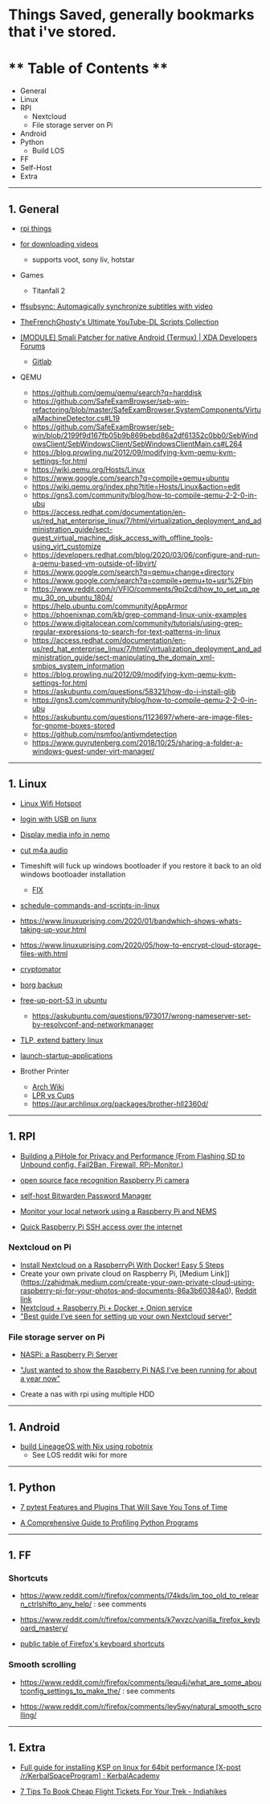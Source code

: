 # Things Saved, generally bookmarks that i've stored.


# ** Table of Contents **
- General
- Linux
- RPI
	- Nextcloud
	- File storage server on Pi
- Android
- Python
    - Build LOS
- FF
- Self-Host
- Extra




---


## 1. General

- [rpi things](https://www.youtube.com/watch?v=t3pwiFKGHMg)

- [for downloading videos](https://alltubedownload.net/)
    - supports voot, sony liv, hotstar

- Games
	- Titanfall 2

- [ffsubsync: Automagically synchronize subtitles with video](https://github.com/smacke/ffsubsync)

- [TheFrenchGhosty's Ultimate YouTube-DL Scripts Collection](https://github.com/TheFrenchGhosty/TheFrenchGhostys-Ultimate-YouTube-DL-Scripts-Collection)

- [[MODULE] Smali Patcher for native Android (Termux) | XDA Developers Forums](https://forum.xda-developers.com/t/module-smali-patcher-for-native-android-termux.4183061/)
	- [Gitlab](https://gitlab.com/JFronny/smalipatcher/)


- QEMU
	- https://github.com/qemu/qemu/search?q=harddisk
	- https://github.com/SafeExamBrowser/seb-win-refactoring/blob/master/SafeExamBrowser.SystemComponents/VirtualMachineDetector.cs#L19
	- https://github.com/SafeExamBrowser/seb-win/blob/2199f9d167fb05b9b869bebd86a2df61352c0bb0/SebWindowsClient/SebWindowsClient/SebWindowsClientMain.cs#L264
	- https://blog.prowling.nu/2012/09/modifying-kvm-qemu-kvm-settings-for.html
	- https://wiki.qemu.org/Hosts/Linux
	- https://www.google.com/search?q=compile+qemu+ubuntu
	- https://wiki.qemu.org/index.php?title=Hosts/Linux&action=edit
	- https://gns3.com/community/blog/how-to-compile-qemu-2-2-0-in-ubu
	- https://access.redhat.com/documentation/en-us/red_hat_enterprise_linux/7/html/virtualization_deployment_and_administration_guide/sect-guest_virtual_machine_disk_access_with_offline_tools-using_virt_customize
	- https://developers.redhat.com/blog/2020/03/06/configure-and-run-a-qemu-based-vm-outside-of-libvirt/
	- https://www.google.com/search?q=qemu+change+directory
	- https://www.google.com/search?q=compile+qemu+to+usr%2Fbin
	- https://www.reddit.com/r/VFIO/comments/9pi2cd/how_to_set_up_qemu_30_on_ubuntu_1804/
	- https://help.ubuntu.com/community/AppArmor
	- https://phoenixnap.com/kb/grep-command-linux-unix-examples
	- https://www.digitalocean.com/community/tutorials/using-grep-regular-expressions-to-search-for-text-patterns-in-linux
	- https://access.redhat.com/documentation/en-us/red_hat_enterprise_linux/7/html/virtualization_deployment_and_administration_guide/sect-manipulating_the_domain_xml-smbios_system_information
	- https://blog.prowling.nu/2012/09/modifying-kvm-qemu-kvm-settings-for.html
	- https://askubuntu.com/questions/58321/how-do-i-install-glib
	- https://gns3.com/community/blog/how-to-compile-qemu-2-2-0-in-ubu
	- https://askubuntu.com/questions/1123697/where-are-image-files-for-gnome-boxes-stored
	- https://github.com/nsmfoo/antivmdetection
	- https://www.guyrutenberg.com/2018/10/25/sharing-a-folder-a-windows-guest-under-virt-manager/

---



## 1. Linux


- [Linux Wifi Hotspot](https://github.com/lakinduakash/linux-wifi-hotspot)
- [login with USB on liunx](https://www.linuxuprising.com/2021/02/how-to-login-with-usb-flash-drive.html)


- [Display media info in nemo](https://www.linuxuprising.com/2018/08/display-extensive-media-information-in.html)

- [cut m4a audio](https://superuser.com/questions/140899/ffmpeg-splitting-mp4-with-same-quality)


- Timeshift will fuck up windows bootloader if you restore it back to an old windows bootloader installation
    - [FIX](https://thegeekpage.com/bootrec-fixboot-access-is-denied/)


- [schedule-commands-and-scripts-in-linux](https://www.linuxuprising.com/2020/10/schedule-commands-and-scripts-in-linux.html)
- https://www.linuxuprising.com/2020/01/bandwhich-shows-whats-taking-up-your.html
- https://www.linuxuprising.com/2020/05/how-to-encrypt-cloud-storage-files-with.html
- [cryptomator](https://www.linuxuprising.com/2020/04/cryptomator-150-released-with.html)
- [borg backup](https://medium.com/swlh/backing-up-with-borg-c6f13d74dd6)


- [free-up-port-53 in ubuntu](https://www.linuxuprising.com/2020/07/ubuntu-how-to-free-up-port-53-used-by.html)
    - https://askubuntu.com/questions/973017/wrong-nameserver-set-by-resolvconf-and-networkmanager


- [TLP, extend battery linux](https://www.linuxuprising.com/2020/02/tlp-13-linux-laptop-battery-extender.html)


- [launch-startup-applications](https://www.linuxuprising.com/2020/11/how-to-launch-startup-applications-with.html)


- Brother Printer
    - [Arch Wiki](https://wiki.archlinux.org/index.php/Packaging_Brother_printer_drivers)
    - [LPR vs Cups](https://askubuntu.com/questions/383515/whats-the-difference-between-lpr-and-cupswrapper-drivers-how-to-install-printe)
    - https://aur.archlinux.org/packages/brother-hll2360d/

---




## 1. RPI


- [Building a PiHole for Privacy and Performance (From Flashing SD to Unbound config. Fail2Ban, Firewall, RPi-Monitor.)](https://thesmashy.medium.com/building-a-pihole-for-privacy-and-performance-f762dbcb66e5)

- [open source face recognition Raspberry Pi camera](https://github.com/SharpAI/DeepCamera)

- [self-host Bitwarden Password Manager](https://bowlerdesign.tech/posts/how-to-self-host-bitwarden-on-ubuntu-server/)

- [Monitor your local network using a Raspberry Pi and NEMS](https://howchoo.com/pi/raspberry-pi-network-monitor-setup)

- [Quick Raspberry Pi SSH access over the internet
](https://www.reddit.com/r/raspberry_pi/comments/kwh481/quick_raspberry_pi_ssh_access_over_the_internet/)


### Nextcloud on Pi


- [Install Nextcloud on a RaspberryPi With Docker! Easy 5 Steps](https://www.youtube.com/watch?v=RkJuAGCKsUQ)
- Create your own private cloud on Raspberry Pi, [Medium Link]](https://zahidmak.medium.com/create-your-own-private-cloud-using-raspberry-pi-for-your-photos-and-documents-86a3b60384a0), [Reddit link](https://www.reddit.com/r/raspberry_pi/comments/k6n25f/wrote_this_step_by_step_guide_to_create_your_own/)
- [Nextcloud + Raspberry Pi + Docker + Onion service](https://itnext.io/nextcloud-docker-raspberry-pi-onion-service-84d4af13f7e6)
- ["Best guide I’ve seen for setting up your own Nextcloud server"](https://kevq.uk/how-to-setup-a-nextcloud-server-in-ubuntu)



### File storage server on Pi


- [NASPi: a Raspberry Pi Server](https://www.reddit.com/r/raspberry_pi/comments/i9o0qw/naspi_a_raspberry_pi_server/)
- ["Just wanted to show the Raspberry Pi NAS I've been running for about a year now"](https://www.reddit.com/r/raspberry_pi/comments/htjrir/just_wanted_to_show_the_raspberry_pi_nas_ive_been/)

- Create a nas with rpi using multiple HDD


---



## 1. Android

- [build LineageOS with Nix using robotnix](https://www.reddit.com/r/LineageOS/comments/igg7mc/you_can_now_build_lineageos_with_nix_using/)
    - See LOS reddit wiki for more


---



## 1. Python

- [7 pytest Features and Plugins That Will Save You Tons of Time](https://miguendes.me/7-pytest-features-and-plugins-that-will-save-you-tons-of-time-ckfsjlr8y02axv6s1f8is1pgh)

- [A Comprehensive Guide to Profiling Python Programs](https://medium.com/better-programming/a-comprehensive-guide-to-profiling-python-programs-f8b7db772e6)




---



## 1. FF

### Shortcuts

- https://www.reddit.com/r/firefox/comments/l74kds/im_too_old_to_relearn_ctrlshifto_any_help/ : see comments

- https://www.reddit.com/r/firefox/comments/k7wvzc/vanilla_firefox_keyboard_mastery/

- [public table of Firefox's keyboard shortcuts](https://www.reddit.com/r/firefox/comments/jj91qb/i_created_a_public_table_of_firefoxs_keyboard/)

### Smooth scrolling

- https://www.reddit.com/r/firefox/comments/lequ4j/what_are_some_aboutconfig_settings_to_make_the/ : see comments

- https://www.reddit.com/r/firefox/comments/lev5wy/natural_smooth_scrolling/



---



## 1. Extra


- [Full guide for installing KSP on linux for 64bit performance [X-post /r/KerbalSpaceProgram] : KerbalAcademy](https://www.reddit.com/r/KerbalAcademy/comments/3fdmv3/full_guide_for_installing_ksp_on_linux_for_64bit/)

- [7 Tips To Book Cheap Flight Tickets For Your Trek - Indiahikes](https://indiahikes.com/tips-cheap-flight-tickets-india/)